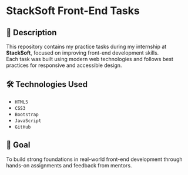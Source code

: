 # StackSoft Front-End Tasks

## 📝 Description  
This repository contains my practice tasks during my internship at **StackSoft**, focused on improving front-end development skills.  
Each task was built using modern web technologies and follows best practices for responsive and accessible design.

## 🛠️ Technologies Used  
- `HTML5`  
- `CSS3`  
- `Bootstrap`  
- `JavaScript`  
- `GitHub`

## 🚀 Goal  
To build strong foundations in real-world front-end development through hands-on assignments and feedback from mentors.
